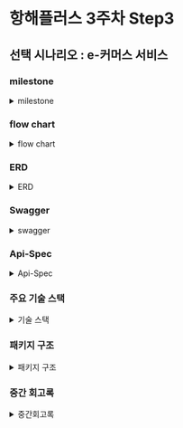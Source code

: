 # 항해플러스 3주차 Step3

## 선택 시나리오 : e-커머스 서비스

### milestone
<details>
  <summary>milestone</summary>
3주차 (10월 05일 ~ 10월 11일)
- 프로젝트 초기 설정

4~5주차 (10월 12일 ~ 10월 25일)

- 기본 기능 구현
    - 잔액 충전/조회
    - 상품 조회
    - 주문/결제
- 추가 기능 구현
    - 상위 상품 조회
    - 장바구니 기능

6~7주차 (10월 26일 ~ 11월 08일)

- 대용량트래픽과 데이터 처리

8~9주차 (11월 09일 ~ 11월 22일)

- 장애 대응 훈련

10주차 (11월 23일 ~ 11월 29일)

- 마무리

![milestone](docs/milestone.png)

</details>


### flow chart
<details>
  <summary>flow chart</summary>

![flowchart](docs/flowchart.png)
</details>

### ERD
<details>
  <summary>ERD</summary>

![ERD](docs/erd.png)
</details>

### Swagger
<details>
  <summary>swagger</summary>

![ORDER](docs/OrderSwagger.png)
![ITEM](docs/ItemSwagger.png)
![BASKET](docs/BasketSwagger.png)
![USER](docs/UserSwagger.png)
</details>


### Api-Spec
<details>
  <summary>Api-Spec</summary>

### 이커머스_API_명세_v0.1

**잔액 충전 / 조회 API**
<details>
  <summary>결제에 사용될 금액을 충전</summary>

> **POST**  */user/charge*
- Request
  ```json
  {
      "id": 1,
      "charge_balance": 5000
  }
  ```
- Response
  ```json
  {
    "status" : "SUCCESS",
    "message" : "충전 성공",
    "data" : {
      "id" : 1,
      "ex_balance" : 2000,
      "charge_balance" : 5000,
      "new_balance" : 7000
    }
  }
  ```
- Error
  ```json
  {
    "error": "Invalid request"
    "message": "충전에 실패했습니다."
  }
  ```
</details>

<details>
  <summary>해당 사용자의 잔액을 조회</summary>

> **POST** */user/balance*
- Request
  ```json
  {
    "id" : 1
  }	
  ```
- Response
  ```json
  {
    "status" : "SUCCESS",
    "message" : "조회 성공",
    "data" : {
      "id" : 1,
      "balance" : 2000,
    }
  }
  ```
- Error
  ```json
  {
    "error": "Invalid request"
    "message": "포인트 조회에 실패했습니다."
  }
  ```
</details>

**상품 조회 API**
<details>
  <summary>상품 정보을 조회</summary>

> **GET** */item/all*
- Response
  ```json
  {
    "status" : "SUCCESS",
    "message" : "조회 성공",
    "data" : [{
        "id" : 1,
        "price" : 1000,
        "name" : "청바지A",
        "stock" : 1
      },{
        "id" : 2,
        "price" : 2000,
        "name" : "슬랙스A",
        "stock" : 2
      },{
        "id" : 3,
        "price" : 3000,
        "name" : "후드티A",
        "stock" : 3
      },{
        "id" : 4,
        "price" : 4000,
        "name" : "맨투맨A",
        "stock" : 4
      }, ...
    }]
  }
  ```
- Error
  ```json
  {
    "error": "Invalid request"
    "message": "상품 목록 조회에 실패했습니다."
  }
  ```
</details>

**주문 / 결제 API**
<details>
  <summary>주문하고 결제를 수행</summary>

> **POST** */order/pay*
- Request
  ```json
  {
      "userId":1,
      "items": [{
        "id":1,
        "name":"청바지A",
        "price":1000
      }, {
        "id":2,
        "name":"후드티B",
        "price":4000
      }]
  }
  ```
- Response
  ```json
  {	
      "status" : "SUCCESS",
      "message" : "구매 성공",
      "data" : {
        "order" : {
        "orderId" : 1,
        "userId" : 1,
        "order_item_count":2
        "total_price": 5000
        "order_dtm" : "2024-10-10 22:32:54"
        },
          "items": [{
              "id":1,
              "name":"청바지A",
              "price":1000
          }, {
              "id":2,
              "name":"후드티B",
              "price":4000
          }]
      }
  }
  ```
- Error
  ```json
  {
      "error": "Invalid request"
      "message": "구매에 실패했습니다."
  }
  ```
</details>

**상위 상품 조회 API**
<details>
  <summary>최근 3일간 가장 많이 팔린 상위 5개 상품 정보를 제공</summary>

> **GET** */item/popular*
- Response
  ```json
  {	
      "status" : "SUCCESS",
      "message" : "조회 성공",
      "data" : [{
              "id" : 1,
              "name" : "청바지A",
              "price" : 1000,
              "stock" : 1,
              "rank" : 1,
              "view" : 5550,
              "order" : 5000
          },{
              "id" : 2,
              "name" : "슬랙스A",
              "price" : 2000,
              "stock" : 2,
              "rank" : 2,
              "view" : 4440,
              "order" : 4000
          },{
              "id" : 3,
              "name" : "후드티A",
              "price" : 3000,
              "stock" : 3,
              "rank" : 3,
              "view" : 3330,
              "order" : 3000
          },{
              "id" : 4,
              "name" : "맨투맨A",
              "price" : 4000,
              "stock" : 4,
              "rank" : 4,
              "view" : 2220,
              "order" : 2000
          },{
              "id" : 4,
              "name" : "후드티B",
              "price" : 4000,
              "stock" : 4,
              "rank" : 5,
              "view" : 1110,
              "order" : 1000
          }
      }]
  }
  ```
- Error
  ```json
  {
    "error": "Invalid request",
    "message": "인기 상품 목록 조회에 실패했습니다."
  }
  ```
</details>
</details>


### 주요 기술 스택
<details>
  <summary>기술 스택 </summary>

- **Java 버전**: 17
- **Spring Boot 버전**: 3.3.1
- **데이터베이스**: H2 + @
- **ORM**: Spring Data JPA, QueryDSL
- **API 문서**: Spring REST Docs
</details>

### 패키지 구조
<details>
  <summary>패키지 구조</summary>

아직 미정...
토요일까지 개인공부 후에 정할 예정 (레이어 + 클린)
</details>

### 중간 회고록
<details>
  <summary>중간회고록</summary>

### 1. 2-1  시나로이 분석 및 작업 계획
해당 주차를 쉬어가는 타이밍이라고 생각을 했다.

그전에 빡세게 한것도 아니면서 보상심리가 있었나보다... 

해당 주차에 가벼운 마음으로 프로젝트를 정하고 시나리오를 짜고 정말 가벼운 마음으로 했다.

이것이 후폭풍으로 돌아올것이라고 생각을 못하고... 

### 2-2  비즈니스 로직 개발 및 유닛&통합 테스트 작성 
전 주차에 설렁설렁하던것이 스노우볼이 되어서 굴러왔다. 

개발을 하면서 계속 바뀌는 erd와 시나리오... 처음부터 완벽할수는 없다지만 이번에는 내가 너무 안일했다. 

일을하면서 항상 주어진일만 진행해왔고 뭔가 주도적으로는 안했었구나를 많이 깨달은 주간이였다.

하지만 이때 뭔가 확실하지 않았던 TDD, 유닛(단위) 테스트의 개념이 살짝쿵 잡히기 시작했고, 많은 수정이 있엇지만 잘 진행했다. 

점점 깔끔해지는 팀원들의 PR과 코드들을 보면서 많이 참고하고 노력했던 한주였던것 같다. 

### 2-3  exception과 filter(interceptor) 적용 & 동시성 통합 테스트 작성
전 주차를 그래도 나름 잘 끝냈다고 생각하고 진행하고 있었는데...

코치님과의 멘토링 그리고 학습메이트와의 이야기를 통해 아직도 많이 변경해야될게 많다는것을 느꼈다. 

그 전부터 점차 알고있던 나의 메타인지... 그 것이 멘토링에서 더 크게 느껴졌던거 같다.

많이 부족하고 많은 것을 놓치면서 회사에서 시키는 거만 하고있다는 것을 느꼈다. 

그와 동시에 약간의 공부 방향성에 대해서 감을 잡은 한주가 되었던거 같다.

이것을 다 느끼기도 전에 학습메이트 태한님께서 DIP가 적용안되어있다라는 말을 해주셨다.

함꼐 코드를 보며 DIP에 대해 또 DIP의 적용에 대해서 말해주셨다.

이런거를 보며 느낀 것은 내가 평소에 객체지향적은 물론 너무 생각없이 일을 해왔구나 라는 생각이 들었다.

시작할때 들었던 방향성을 잡아준다는게 이런걸까 라는 생각이 들면서 메타인지가 제대로 된 한주였다.

</details>

